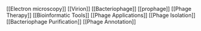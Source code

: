 [[Electron microscopy]]
[[Virion]]
[[Bacteriophage]]
[[prophage]]
[[Phage Therapy]]
[[Bioinformatic Tools]]
[[Phage Applications]]
[[Phage Isolation]]
[[Bacteriophage Purification]]
[[Phage Annotation]]
